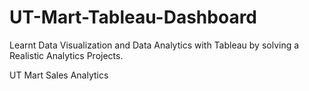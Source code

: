 # UT-Mart-Tableau-Dashboard

Learnt Data Visualization and Data Analytics with Tableau by solving a Realistic Analytics Projects.        

UT Mart Sales Analytics       
